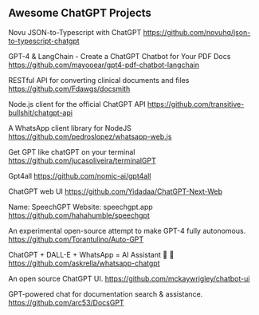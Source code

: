 ## Awesome ChatGPT Projects

Novu JSON-to-Typescript with ChatGPT
https://github.com/novuhq/json-to-typescript-chatgpt


GPT-4 & LangChain - Create a ChatGPT Chatbot for Your PDF Docs
https://github.com/mayooear/gpt4-pdf-chatbot-langchain


RESTful API for converting clinical documents and files
https://github.com/Fdawgs/docsmith


Node.js client for the official ChatGPT API
https://github.com/transitive-bullshit/chatgpt-api


A WhatsApp client library for NodeJS
https://github.com/pedroslopez/whatsapp-web.js


Get GPT like chatGPT on your terminal
https://github.com/jucasoliveira/terminalGPT


Gpt4all
https://github.com/nomic-ai/gpt4all

ChatGPT web UI
https://github.com/Yidadaa/ChatGPT-Next-Web

Name: SpeechGPT
Website: speechgpt.app
https://github.com/hahahumble/speechgpt


An experimental open-source attempt to make GPT-4 fully autonomous.
https://github.com/Torantulino/Auto-GPT

ChatGPT + DALL-E + WhatsApp = AI Assistant 🚀 🤖
https://github.com/askrella/whatsapp-chatgpt

An open source ChatGPT UI.
https://github.com/mckaywrigley/chatbot-ui

GPT-powered chat for documentation search & assistance.
https://github.com/arc53/DocsGPT

